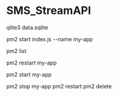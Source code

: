 # SMS_StreamAPI

qlite3 data.sqlite

pm2 start index.js --name my-app

pm2 list

pm2 restart my-app

pm2 start my-app

pm2 stop my-app
pm2 restart
pm2 delete
